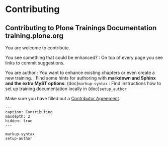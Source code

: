 # Contributing

## Contributing to Plone Trainings Documentation training.plone.org

You are welcome to contribute.

You see something that could be enhanced? 
: On top of every page you see links to commit suggestions.

You are author
: You want to enhance existing chapters or even create a new training.
: Find some hints for authoring with
**markdown and Sphinx and the extra MyST options**: 
{doc}`markup-syntax`
: Find instructions how to set up training documentation locally in {doc}`setup_author`

  Make sure you have filled out a [Contributor Agreement](https://plone.org/foundation/contributors-agreement).


```{toctree}
---
caption: Contributing
maxdepth: 2
hidden: true
---

markup-syntax
setup-author
```